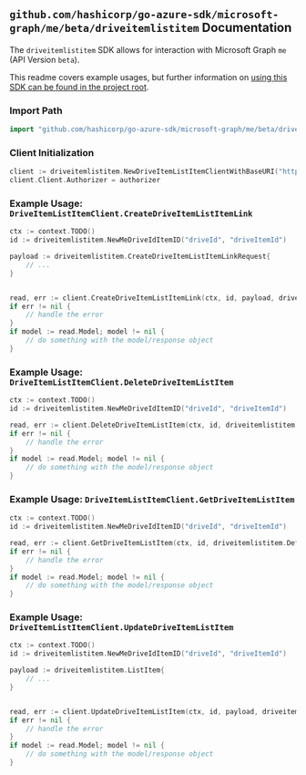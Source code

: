 
## `github.com/hashicorp/go-azure-sdk/microsoft-graph/me/beta/driveitemlistitem` Documentation

The `driveitemlistitem` SDK allows for interaction with Microsoft Graph `me` (API Version `beta`).

This readme covers example usages, but further information on [using this SDK can be found in the project root](https://github.com/hashicorp/go-azure-sdk/tree/main/docs).

### Import Path

```go
import "github.com/hashicorp/go-azure-sdk/microsoft-graph/me/beta/driveitemlistitem"
```


### Client Initialization

```go
client := driveitemlistitem.NewDriveItemListItemClientWithBaseURI("https://graph.microsoft.com")
client.Client.Authorizer = authorizer
```


### Example Usage: `DriveItemListItemClient.CreateDriveItemListItemLink`

```go
ctx := context.TODO()
id := driveitemlistitem.NewMeDriveIdItemID("driveId", "driveItemId")

payload := driveitemlistitem.CreateDriveItemListItemLinkRequest{
	// ...
}


read, err := client.CreateDriveItemListItemLink(ctx, id, payload, driveitemlistitem.DefaultCreateDriveItemListItemLinkOperationOptions())
if err != nil {
	// handle the error
}
if model := read.Model; model != nil {
	// do something with the model/response object
}
```


### Example Usage: `DriveItemListItemClient.DeleteDriveItemListItem`

```go
ctx := context.TODO()
id := driveitemlistitem.NewMeDriveIdItemID("driveId", "driveItemId")

read, err := client.DeleteDriveItemListItem(ctx, id, driveitemlistitem.DefaultDeleteDriveItemListItemOperationOptions())
if err != nil {
	// handle the error
}
if model := read.Model; model != nil {
	// do something with the model/response object
}
```


### Example Usage: `DriveItemListItemClient.GetDriveItemListItem`

```go
ctx := context.TODO()
id := driveitemlistitem.NewMeDriveIdItemID("driveId", "driveItemId")

read, err := client.GetDriveItemListItem(ctx, id, driveitemlistitem.DefaultGetDriveItemListItemOperationOptions())
if err != nil {
	// handle the error
}
if model := read.Model; model != nil {
	// do something with the model/response object
}
```


### Example Usage: `DriveItemListItemClient.UpdateDriveItemListItem`

```go
ctx := context.TODO()
id := driveitemlistitem.NewMeDriveIdItemID("driveId", "driveItemId")

payload := driveitemlistitem.ListItem{
	// ...
}


read, err := client.UpdateDriveItemListItem(ctx, id, payload, driveitemlistitem.DefaultUpdateDriveItemListItemOperationOptions())
if err != nil {
	// handle the error
}
if model := read.Model; model != nil {
	// do something with the model/response object
}
```
